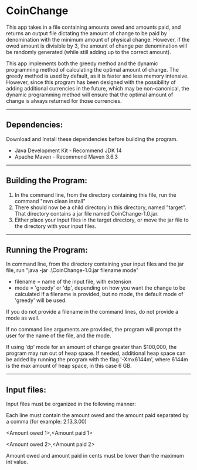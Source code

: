 # CoinChange

This app takes in a file containing amounts owed and amounts paid, and returns an output file dictating the amount of change to be paid by denomination with the minimum amount of physical change. However, if the owed amount is divisible by 3, the amount of change per denomination will be randomly generated (while still adding up to the correct amount).

This app implements both the greedy method and the dynamic programming method of calculating the optimal amount of change. The greedy method is used by default, as it is faster and less memory intensive. However, since this program has been designed with the possibility of adding additional currencies in the future, which may be non-canonical, the dynamic programming method will ensure that the optimal amount of change is always returned for those currencies.

----------

## Dependencies:

Download and Install these dependencies before building the program.

- Java Development Kit - Recommend JDK 14
- Apache Maven - Recommend Maven 3.6.3

----------

## Building the Program:
1. In the command line, from the directory containing this file, run the command "mvn clean install"
2. There should now be a child directory in this directory, named "target". That directory contains a jar file named CoinChange-1.0.jar.
3. Either place your input files in the target directory, or move the jar file to the directory with your input files.

----------

## Running the Program:
In command line, from the directory containing your input files and the jar file, run "java -jar .\CoinChange-1.0.jar filename mode"
- filename = name of the input file, with extension
- mode = 'greedy' or 'dp', depending on how you want the change to be calculated
If a filename is provided, but no mode, the default mode of 'greedy' will be used.

If you do not provide a filename in the command lines, do not provide a mode as well.

If no command line arguments are provided, the program will prompt the user for the name of the file, and the mode.

If using 'dp' mode for an amount of change greater than $100,000, the program may run out of heap space. If needed, additional heap space can be added by running the program with the flag '-Xmx6144m', where 6144m is the max amount of heap space, in this case 6 GB.

--------

## Input files:

Input files must be organized in the following manner:

Each line must contain the amount owed and the amount paid separated by a comma (for example: 2.13,3.00)

<Amount owed 1>,<Amount paid 1>

<Amount owed 2>,<Amount paid 2>

Amount owed and amount paid in cents must be lower than the maximum int value.